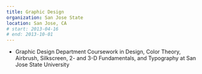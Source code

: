 ```yaml
---
title: Graphic Design
organization: San Jose State
location: San Jose, CA
# start: 2013-04-16
# end: 2013-10-01
---
```

- Graphic Design Department Coursework in Design, Color Theory, Airbrush, Silkscreen, 2- and 3-D Fundamentals, and Typography at San Jose State University
